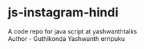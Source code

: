 # js-instagram-hindi
A code repo for java script at yashwanthtalks
<br>
Author - Guthikonda Yashwanth erripuku
